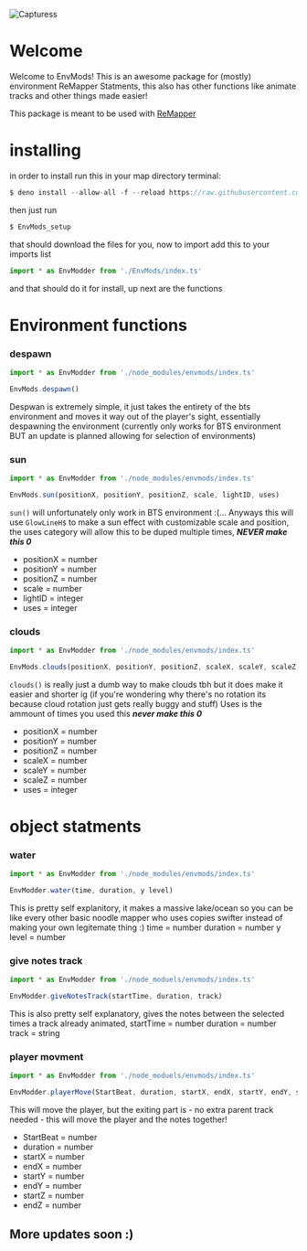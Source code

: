 ![Capturess](https://user-images.githubusercontent.com/111317032/188249287-a204e2f3-e3e6-414c-99dd-4445934e7112.PNG)
# Welcome
Welcome to EnvMods!  This is an awesome package for (mostly) environment ReMapper Statments, this also has other functions like animate tracks and other things made easier!  

This package is meant to be used with [ReMapper](https://github.com/Swifter1243/ReMapper)

# installing
 in order to install run this in your map directory terminal:
```ts
$ deno install --allow-all -f --reload https://raw.githubusercontent.com/Splashcard04/EnvMods/main/setup/EnvMods_setup.ts
```
then just run 
```ts
$ EnvMods_setup
```
that should download the files for you, now to import add this to your imports list
```ts
import * as EnvModder from './EnvMods/index.ts'
```
and that should do it for install, up next are the functions

# Environment functions
### despawn
```ts
import * as EnvModder from './node_modules/envmods/index.ts'

EnvMods.despawn()
```
Despwan is extremely simple, it just takes the entirety of the bts environment and moves it way out of the player's sight, essentially despawning the environment
(currently only works for BTS environment BUT an update is planned allowing for selection of environments)

### sun

```ts
import * as EnvModder from './node_modules/envmods/index.ts'

EnvMods.sun(positionX, positionY, positionZ, scale, lightID, uses)
```

`sun()` will unfortunately only work in BTS environment :(... Anyways this will use `GlowLineH$` to make a sun effect with customizable scale and position, the uses category will allow this to be duped multiple times, __*NEVER make this 0*__
* positionX = number
* positionY = number
* positionZ = number
* scale = number
* lightID = integer
* uses = integer

### clouds
```ts
import * as EnvModder from './node_modules/envmods/index.ts'

EnvMods.clouds(positionX, positionY, positionZ, scaleX, scaleY, scaleZ, uses)
```
`clouds()` is really just a dumb way to make clouds tbh but it does make it easier and shorter ig (if you're wondering why there's no rotation its because cloud rotation just gets really buggy and stuff)  Uses is the ammount of times you used this __*never make this 0*__
* positionX = number
* positionY = number
* positionZ = number
* scaleX = number
* scaleY = number
* scaleZ = number
* uses = integer

# object statments
### water
```ts
import * as EnvModder from './node_modules/envmods/index.ts'

EnvModder.water(time, duration, y level)
```
This is pretty self explanitory, it makes a massive lake/ocean so you can be like every other basic noodle mapper who uses copies swifter instead of making your own legitemate thing :)
time = number
duration = number
y level = number

### give notes track
```ts
import * as EnvModder from './node_moduels/envmods/index.ts'

EnvModder.giveNotesTrack(startTime, duration, track)
```
This is also pretty self explanatory, gives the notes between the selected times a track already animated,
startTime = number
duration = number
track = string
### player movment
```ts
import * as EnvModder from './node_moduels/envmods/index.ts'

EnvModder.playerMove(StartBeat, duration, startX, endX, startY, endY, startZ, endZ)
```
This will move the player, but the exiting part is - no extra parent track needed - this will move the player and the notes together!
* StartBeat = number
* duration = number
* startX = number
* endX = number
* startY = number
* endY = number
* startZ = number
* endZ = number

## More updates soon :)


